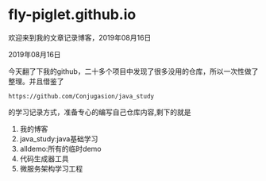 # fly-piglet.github.io

欢迎来到我的文章记录博客，2019年08月16日

2019年08月16日

今天翻了下我的github，二十多个项目中发现了很多没用的仓库，所以一次性做了整理。并且借鉴了

``https://github.com/Conjugasion/java_study``

的学习记录方式，准备专心的编写自己仓库内容,剩下的就是

1. 我的博客
2. java_study:java基础学习
3. alldemo:所有的临时demo
4. 代码生成器工具
5. 微服务架构学习工程



